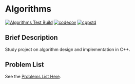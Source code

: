 # Algorithms

[![Algorithms Test Build](https://github.com/BiagioFesta/algorithms/actions/workflows/TestBuild.yml/badge.svg)](https://github.com/BiagioFesta/algorithms/actions/workflows/TestBuild.yml)
[![codecov](https://codecov.io/gh/BiagioFesta/algorithms/branch/master/graph/badge.svg?token=ex1ltEuNcK)](https://codecov.io/gh/BiagioFesta/algorithms)
[![cppstd](https://img.shields.io/badge/C++-17-blue.svg)](https://en.wikipedia.org/wiki/C%2B%2B17)

## Brief Description

Study project on algorithm design and implementation in C++.

## Problem List
See the [Problems List Here](https://github.com/BiagioFesta/algorithms/blob/master/docs/GenTable/ProblemsListTable.md).
